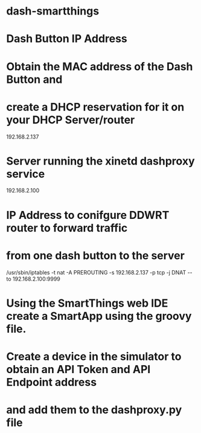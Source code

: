 # dash-smartthings

# Dash Button IP Address
# Obtain the MAC address of the Dash Button and
# create a DHCP reservation for it on your DHCP Server/router
192.168.2.137

# Server running the xinetd dashproxy service
192.168.2.100

# IP Address to conifgure DDWRT router to forward traffic
# from one dash button to the server
/usr/sbin/iptables -t nat -A PREROUTING -s 192.168.2.137 -p tcp -j DNAT --to 192.168.2.100:9999

# Using the SmartThings web IDE create a SmartApp using the groovy file.
# Create a device in the simulator to obtain an API Token and API Endpoint address
# and add them to the dashproxy.py file
